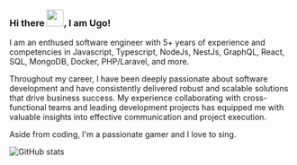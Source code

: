 ### Hi there <img src="https://raw.githubusercontent.com/MartinHeinz/MartinHeinz/master/wave.gif" width="30px" height="30px">, I am Ugo!

I am an enthused software engineer with 5+ years of experience and competencies in Javascript, Typescript, NodeJs, NestJs, GraphQL, React, SQL, MongoDB, Docker, PHP/Laravel, and more. 

Throughout my career, I have been deeply passionate about software development and have consistently delivered robust and scalable solutions that drive business success. My experience collaborating with cross-functional teams and leading development projects has equipped me with valuable insights into effective communication and project execution.

Aside from coding, I'm a passionate gamer and I love to sing.

![GitHub stats](https://github-readme-stats.vercel.app/api?username=lawrecks&show_icons=true&theme=transparent&hide=contribs&show=prs_merged,prs_merged_percentage)
